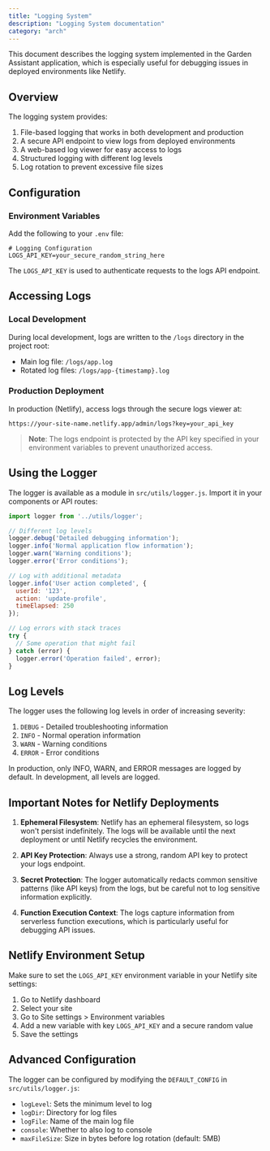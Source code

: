 ```yaml
---
title: "Logging System"
description: "Logging System documentation"
category: "arch"
---
```


This document describes the logging system implemented in the Garden Assistant application, which is especially useful for debugging issues in deployed environments like Netlify.

## Overview

The logging system provides:

1. File-based logging that works in both development and production
2. A secure API endpoint to view logs from deployed environments
3. A web-based log viewer for easy access to logs
4. Structured logging with different log levels
5. Log rotation to prevent excessive file sizes

## Configuration

### Environment Variables

Add the following to your `.env` file:

```
# Logging Configuration
LOGS_API_KEY=your_secure_random_string_here
```

The `LOGS_API_KEY` is used to authenticate requests to the logs API endpoint.

## Accessing Logs

### Local Development

During local development, logs are written to the `/logs` directory in the project root:

- Main log file: `/logs/app.log`
- Rotated log files: `/logs/app-{timestamp}.log`

### Production Deployment

In production (Netlify), access logs through the secure logs viewer at:

```
https://your-site-name.netlify.app/admin/logs?key=your_api_key
```

> **Note**: The logs endpoint is protected by the API key specified in your environment variables to prevent unauthorized access.

## Using the Logger

The logger is available as a module in `src/utils/logger.js`. Import it in your components or API routes:

```javascript
import logger from '../utils/logger';

// Different log levels
logger.debug('Detailed debugging information');
logger.info('Normal application flow information');
logger.warn('Warning conditions');
logger.error('Error conditions');

// Log with additional metadata
logger.info('User action completed', { 
  userId: '123', 
  action: 'update-profile',
  timeElapsed: 250
});

// Log errors with stack traces
try {
  // Some operation that might fail
} catch (error) {
  logger.error('Operation failed', error);
}
```

## Log Levels

The logger uses the following log levels in order of increasing severity:

1. `DEBUG` - Detailed troubleshooting information
2. `INFO` - Normal operation information
3. `WARN` - Warning conditions
4. `ERROR` - Error conditions

In production, only INFO, WARN, and ERROR messages are logged by default. In development, all levels are logged.

## Important Notes for Netlify Deployments

1. **Ephemeral Filesystem**: Netlify has an ephemeral filesystem, so logs won't persist indefinitely. The logs will be available until the next deployment or until Netlify recycles the environment.

2. **API Key Protection**: Always use a strong, random API key to protect your logs endpoint.

3. **Secret Protection**: The logger automatically redacts common sensitive patterns (like API keys) from the logs, but be careful not to log sensitive information explicitly.

4. **Function Execution Context**: The logs capture information from serverless function executions, which is particularly useful for debugging API issues.

## Netlify Environment Setup

Make sure to set the `LOGS_API_KEY` environment variable in your Netlify site settings:

1. Go to Netlify dashboard
2. Select your site
3. Go to Site settings > Environment variables
4. Add a new variable with key `LOGS_API_KEY` and a secure random value
5. Save the settings

## Advanced Configuration

The logger can be configured by modifying the `DEFAULT_CONFIG` in `src/utils/logger.js`:

- `logLevel`: Sets the minimum level to log
- `logDir`: Directory for log files
- `logFile`: Name of the main log file
- `console`: Whether to also log to console
- `maxFileSize`: Size in bytes before log rotation (default: 5MB)